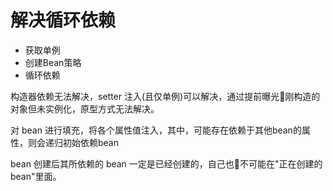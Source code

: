 #   解决循环依赖


-   获取单例
-   创建Bean策略
-   循环依赖

构造器依赖无法解决，setter 注入(且仅单例)可以解决，通过提前曝光刚构造的对象但未实例化，原型方式无法解决。

对 bean 进行填充，将各个属性值注入，其中，可能存在依赖于其他bean的属性，则会递归初始依赖bean

bean 创建后其所依赖的 bean 一定是已经创建的，自己也不可能在"正在创建的bean"里面。